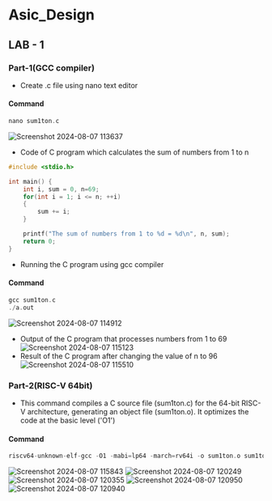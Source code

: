 # Asic_Design 
## LAB - 1
### Part-1(GCC compiler)
* Create .c file using nano text editor
#### Command
```c
nano sum1ton.c
```
![Screenshot 2024-08-07 113637](https://github.com/user-attachments/assets/89f102e1-9d20-45a5-abdd-591007d3050d)
* Code of C program which calculates the sum of numbers from 1 to n 
```c
#include <stdio.h>

int main() {
    int i, sum = 0, n=69;
    for(int i = 1; i <= n; ++i)
    {
        sum += i;
    }

    printf("The sum of numbers from 1 to %d = %d\n", n, sum);
    return 0;
}
```
* Running the C program using gcc compiler
#### Command
```c
gcc sum1ton.c
./a.out
```
![Screenshot 2024-08-07 114912](https://github.com/user-attachments/assets/40ae6bef-cda0-44ae-bd08-c0a3c37d23ba)
* Output of the C program that processes numbers from 1 to 69
![Screenshot 2024-08-07 115123](https://github.com/user-attachments/assets/5a0a6997-000d-4f62-9a64-7cf593c693c1)
* Result of the C program after changing the value of n to 96
![Screenshot 2024-08-07 115510](https://github.com/user-attachments/assets/517c6af6-c981-4e76-af81-2aad5ac42f13)

### Part-2(RISC-V 64bit)
* This command compiles a C source file (sum1ton.c) for the 64-bit RISC-V architecture, generating an object file (sum1ton.o). It optimizes the code at the basic level ('O1')
#### Command
```c
riscv64-unknown-elf-gcc -O1 -mabi=lp64 -march=rv64i -o sum1ton.o sum1ton.c
```
![Screenshot 2024-08-07 115843](https://github.com/user-attachments/assets/d0cbe810-0482-4e28-bcca-4a044a251482)
![Screenshot 2024-08-07 120249](https://github.com/user-attachments/assets/3db61ddd-a61a-4595-aebe-8dc4ae187c3c)
![Screenshot 2024-08-07 120355](https://github.com/user-attachments/assets/76c1b21d-2e1f-461d-a216-db83c1766f59)
![Screenshot 2024-08-07 120950](https://github.com/user-attachments/assets/63d2f3a5-2cad-4c06-ad02-25d0e0a67fbb)
![Screenshot 2024-08-07 120940](https://github.com/user-attachments/assets/9382c43e-df1c-4620-9292-0af168b46677)
